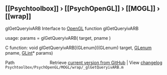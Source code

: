 ## [[Psychtoolbox]] &#8250; [[PsychOpenGL]] &#8250; [[MOGL]] &#8250; [[wrap]]

glGetQueryivARB  Interface to [OpenGL](OpenGL) function glGetQueryivARB  
  
usage:  params = glGetQueryivARB( target, pname )  
  
C function:  void glGetQueryivARB[(GLenum]((GLenum) target, [GLenum](GLenum) pname, [GLint](GLint)\* params)  




<div class="code_header" style="text-align:right;">
  <span style="float:left;">Path&nbsp;&nbsp;</span> <span class="counter">Retrieve <a href=
  "https://raw.github.com/Psychtoolbox-3/Psychtoolbox-3/beta/Psychtoolbox/PsychOpenGL/MOGL/wrap/_glGetQueryivARB.m">current version from GitHub</a> | View <a href=
  "https://github.com/Psychtoolbox-3/Psychtoolbox-3/commits/beta/Psychtoolbox/PsychOpenGL/MOGL/wrap/_glGetQueryivARB.m">changelog</a></span>
</div>
<div class="code">
  <code>Psychtoolbox/PsychOpenGL/MOGL/wrap/_glGetQueryivARB.m</code>
</div>

